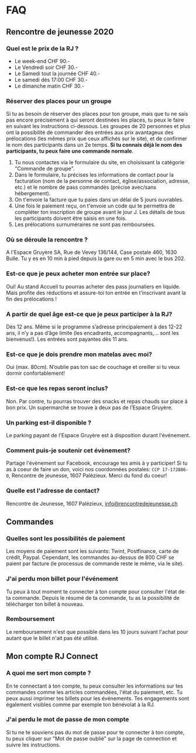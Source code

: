 # FAQ

## Rencontre de jeunesse 2020

### Quel est le prix de la RJ ?

- Le week-end CHF 90.-
- Le Vendredi soir CHF 30.-
- Le Samedi tout la journée CHF 40.-
- Le samedi dès 17:00 CHF 30.-
- Le dimanche matin CHF 30.-

### Réserver des places pour un groupe

Si tu as besoin de réserver des places pour ton groupe, mais que tu ne sais pas encore précisément à qui seront destinées les places, tu peux le faire en suivant les instructions ci-dessous.
Les groupes de 20 personnes et plus ont la possibilité de commander des entrées aux prix avantageux des prélocations (les mêmes prix que ceux affichés sur le site), et de confirmer le nom des participants dans un 2e temps. **Si tu connais déjà le nom des participants, tu peux faire une commande normale**.

1. Tu nous contactes via le formulaire du site, en choisissant la catégorie "Commande de groupe".
2. Dans le formulaire, tu précises les informations de contact pour la facturation (nom de la personne de contact, église/association, adresse, etc.) et le nombre de pass commandés (précise avec/sans hébergement).
3. On t'envoie la facture que tu paies dans un délai de 5 jours ouvrables.
4. Une fois le paiement reçu, on t'envoie un code qui te permettra de compléter ton inscription de groupe avant le jour J. Les détails de tous les participants doivent être saisis en une fois.
5. Les prélocations surnuméraires ne sont pas remboursées.

### Où se déroule la rencontre ?

A l'Espace Gruyère SA, Rue de Vevey 136/144, Case postale 460, 1630 Bulle. Tu y es en 10 min à pied depuis la gare ou en 5 min avec le bus 202.

### Est-ce que je peux acheter mon entrée sur place?

Oui! Au stand Accueil tu pourras acheter des pass journaliers en liquide. Mais profite des réductions et assure-toi ton entrée en t’inscrivant avant la fin des prélocations !

### A partir de quel âge est-ce que je peux participer à la RJ?

Dès 12 ans. Même si le programme s’adresse principalement à des 12-22 ans, il n’y a pas d’âge limite (les encadrants, accompagnants,... sont les bienvenus!). Les entrées sont payantes dès 11 ans.

### Est-ce que je dois prendre mon matelas avec moi?

Oui (max. 80cm). N’oublie pas ton sac de couchage et oreiller si tu veux dormir confortablement!

### Est-ce que les repas seront inclus?

Non. Par contre, tu pourras trouver des snacks et repas chauds sur place à bon prix. Un supermarché se trouve à deux pas de l’Espace Gruyère.

### Un parking est-il disponible ?

Le parking payant de l'Espace Gruyère est à disposition durant l'événement.

### Comment puis-je soutenir cet évènement?

Partage l'évènement sur Facebook, encourage tes amis à y participer! Si tu as à coeur de faire un don, voici nos coordonnées postales: `CCP 17-172886-0`, Rencontre de jeunesse, 1607 Palézieux. Merci du fond du coeur!

### Quelle est l'adresse de contact?

Rencontre de Jeunesse, 1607 Palézieux, info@rencontredejeunesse.ch

## Commandes

### Quelles sont les possibilités de paiement

Les moyens de paiement sont les suivants: Twint, Postfinance, carte de crédit, Paypal. Cependant, les commandes au-dessus de 800 CHF se paient par facture (le processus de commande reste le même, via le site).

### J'ai perdu mon billet pour l'événement

Tu peux à tout moment te connecter à ton compte pour consulter l'état de ta commande. Depuis le résumé de ta commande, tu as la possibilité de télécharger ton billet à nouveau.

### Remboursement

Le remboursement n'est que possible dans les 10 jours suivant l'achat pour autant que le billet n'ait pas été utilisé.

## Mon compte RJ Connect

### A quoi me sert mon compte ?

En te connectant à ton compte, tu peux consulter les informations sur tes commandes comme les articles commandées, l'état du paiement, etc. Tu peux aussi imprimer tes billets pour les événements. Tes engagements sont également visibles comme par exemple ton bénévolat à la RJ.

### J'ai perdu le mot de passe de mon compte

Si tu ne te souviens pas du mot de passe pour te connecter à ton compte, tu peux cliquer sur "Mot de passe oublié" sur la page de connection et suivre les instructions.